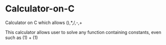 # Calculator-on-C
Calculator on C which allows (),*,/,-,+

This calculator allows user to solve any function containing constants, even such as (1) + (1)
